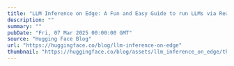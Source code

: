 ```yaml
---
title: "LLM Inference on Edge: A Fun and Easy Guide to run LLMs via React Native on your Phone!"
description: ""
summary: ""
pubDate: "Fri, 07 Mar 2025 00:00:00 GMT"
source: "Hugging Face Blog"
url: "https://huggingface.co/blog/llm-inference-on-edge"
thumbnail: "https://huggingface.co/blog/assets/llm_inference_on_edge/thumbnail.png"
---
```


